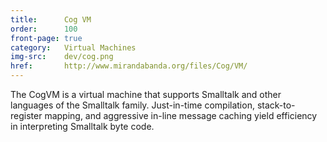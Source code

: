 ```yaml
---
title:      Cog VM
order:      100
front-page: true
category:   Virtual Machines
img-src:    dev/cog.png
href:       http://www.mirandabanda.org/files/Cog/VM/
---
```

The CogVM is a virtual machine that supports Smalltalk and other languages of
the Smalltalk family. Just-in-time compilation, stack-to-register mapping, and
aggressive in-line message caching yield efficiency in interpreting Smalltalk
byte code.